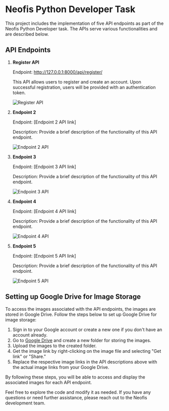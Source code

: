 # Neofis Python Developer Task

This project includes the implementation of five API endpoints as part of the Neofis Python Developer task. The APIs serve various functionalities and are described below.

## API Endpoints

1. **Register API**

   Endpoint: http://127.0.0.1:8000/api/register/
   
   This API allows users to register and create an account. Upon successful registration, users will be provided with an authentication token.

   ![Register API](https://drive.google.com/file/d/1aQO65F4076n0JP66EpsBg8kQ0XKfO6GP/view?usp=sharing)

2. **Endpoint 2**

   Endpoint: [Endpoint 2 API link]
   
   Description: Provide a brief description of the functionality of this API endpoint.

   ![Endpoint 2 API](https://drive.google.com/your-image-link)

3. **Endpoint 3**

   Endpoint: [Endpoint 3 API link]
   
   Description: Provide a brief description of the functionality of this API endpoint.

   ![Endpoint 3 API](https://drive.google.com/your-image-link)

4. **Endpoint 4**

   Endpoint: [Endpoint 4 API link]
   
   Description: Provide a brief description of the functionality of this API endpoint.

   ![Endpoint 4 API](https://drive.google.com/your-image-link)

5. **Endpoint 5**

   Endpoint: [Endpoint 5 API link]
   
   Description: Provide a brief description of the functionality of this API endpoint.

   ![Endpoint 5 API](https://drive.google.com/your-image-link)

## Setting up Google Drive for Image Storage

To access the images associated with the API endpoints, the images are stored in Google Drive. Follow the steps below to set up Google Drive for image storage:

1. Sign in to your Google account or create a new one if you don't have an account already.
2. Go to [Google Drive](https://drive.google.com) and create a new folder for storing the images.
3. Upload the images to the created folder.
4. Get the image link by right-clicking on the image file and selecting "Get link" or "Share."
5. Replace the respective image links in the API descriptions above with the actual image links from your Google Drive.

By following these steps, you will be able to access and display the associated images for each API endpoint.

Feel free to explore the code and modify it as needed. If you have any questions or need further assistance, please reach out to the Neofis development team.
